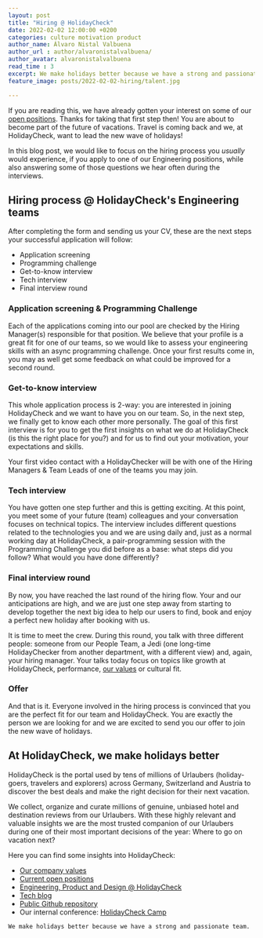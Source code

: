 ```yaml
---
layout: post
title: "Hiring @ HolidayCheck"
date: 2022-02-02 12:00:00 +0200
categories: culture motivation product
author_name: Álvaro Nistal Valbuena
author_url : author/alvaronistalvalbuena/
author_avatar: alvaronistalvalbuena
read_time : 3
excerpt: We make holidays better because we have a strong and passionate team
feature_image: posts/2022-02-02-hiring/talent.jpg

---
```

If you are reading this, we have already gotten your interest on some of our [open positions](https://holidaycheck.jobs.personio.de/?language=en). Thanks for taking that first step then! You are about to become part of the future of vacations. Travel is coming back and we, at HolidayCheck, want to lead the new wave of holidays!  

In this blog post, we would like to focus on the hiring process you *usually* would experience, if you apply to one of our Engineering positions, while also answering some of those questions we hear often during the interviews. 

## Hiring process @ HolidayCheck's Engineering teams 
After completing the form and sending us your CV, these are the next steps your successful application will follow: 
* Application screening 
* Programming challenge 
* Get-to-know interview 
* Tech interview 
* Final interview round  

### Application screening & Programming Challenge 
Each of the applications coming into our pool are checked by the Hiring Manager(s) responsible for that position. We believe that your profile is a great fit for one of our teams, so we would like to assess your engineering skills with an async programming challenge. Once your first results come in, you may as well get some feedback on what could be improved for a second round. 

### Get-to-know interview 
This whole application process is 2-way: you are interested in joining HolidayCheck and we want to have you on our team. So, in the next step, we finally get to know each other more personally. The goal of this first interview is for you to get the first insights on what we do at HolidayCheck (is this the right place for you?) and for us to find out your motivation, your expectations and skills. 

Your first video contact with a HolidayChecker will be with one of the Hiring Managers & Team Leads of one of the teams you may join.  

### Tech interview 
You have gotten one step further and this is getting exciting. At this point, you meet some of your future (team) colleagues and your conversation focuses on technical topics. The interview includes different questions related to the technologies you and we are using daily and, just as a normal working day at HolidayCheck, a pair-programming session with the Programming Challenge you did before as a base: what steps did you follow? What would you have done differently?  

### Final interview round 
By now, you have reached the last round of the hiring flow. Your and our anticipations are high, and we are just one step away from starting to develop together the next big idea to help our users to find, book and enjoy a perfect new holiday after booking with us. 

It is time to meet the crew. During this round, you talk with three different people: someone from our People Team, a Jedi (one long-time HolidayChecker from another department, with a different view) and, again, your hiring manager. Your talks today focus on topics like growth at HolidayCheck, performance, [our values](https://www.holidaycheckgroup.com/company/?lang=en/#values) or cultural fit. 

### Offer 
And that is it. Everyone involved in the hiring process is convinced that you are the perfect fit for our team and HolidayCheck. You are exactly the person we are looking for and we are excited to send you our offer to join the new wave of holidays.  

## At HolidayCheck, we make holidays better 

HolidayCheck is the portal used by tens of millions of Urlaubers (holiday-goers, travelers and explorers) across Germany, Switzerland and Austria to discover the best deals and make the right decision for their next vacation.  

We collect, organize and curate millions of genuine, unbiased hotel and destination reviews from our Urlaubers. With these highly relevant and valuable insights we are the most trusted companion of our Urlaubers during one of their most important decisions of the year: Where to go on vacation next? 

Here you can find some insights into HolidayCheck: 
* [Our company values](https://www.holidaycheckgroup.com/werte/?lang=en) 
* [Current open positions](https://holidaycheck.jobs.personio.de/?language=en) 
* [Engineering, Product and Design @ HolidayCheck](https://techblog.holidaycheck.com/post/2022/02/01/engineering-product-design)
* [Tech blog](https://techblog.holidaycheck.com/) 
* [Public Github repository](https://github.com/holidaycheck/)
* Our internal conference: [HolidayCheck Camp](https://techblog.holidaycheck.com/post/2019/07/18/hccamp)

`We make holidays better because we have a strong and passionate team.`
